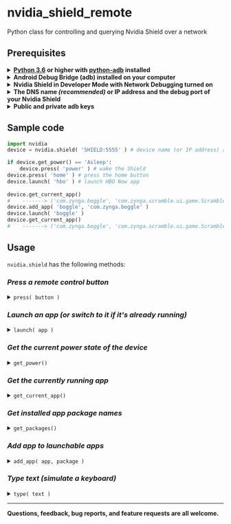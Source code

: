 # nvidia_shield_remote
Python class for controlling and querying Nvidia Shield over a network

## Prerequisites
<details>
<summary>
<b><a href="https://www.python.org/downloads/">Python 3.6</a> or higher with <a href="https://github.com/google/python-adb">python-adb</a> installed</b>
</summary>
<br/>
&emsp13;&emsp13;&emsp13; <b>Install Python</b>

&emsp13;&emsp13;&emsp13; Download and install Python from <a href="https://www.python.org/downloads/">here</a>

&emsp13;&emsp13;&emsp13; <b>Install python-adb</b>  
&emsp13;&emsp13;&emsp13; <code>pip install adb</code>
<br/>
</details>

<details>
<summary>
<b>Android Debug Bridge (adb) installed on your computer</b>
</summary>
<br/>
&emsp13;&emsp13;&emsp13; Download the install for <a href="https://developer.android.com/studio/releases/platform-tools.html">ADB here</a>.
</details>

<details>
<summary>
<b>Nvidia Shield in Developer Mode with Network Debugging turned on</b>
</summary>
<br/>
&emsp13;&emsp13;&emsp13; <b>Turn on developer mode</b><br/>
&emsp13;&emsp13;&emsp13; <i>Settings &rarr; About &rarr; Build </i> (click Build 7 times - "You are now a developer" message will pop up)
<br/><br/>

&emsp13;&emsp13;&emsp13; <b>Turn on Network debugging</b><br/>
&emsp13;&emsp13;&emsp13; <i>Settings &rarr; Developer Options &rarr; Network debugging </i>
<br/>
</details>

<details>
<summary>
<b>The DNS name <i>(recommended)</i> or IP address and the debug port of your Nvidia Shield</b>
</summary>

<br/>
&emsp13;&emsp13;&emsp13; <b>Get the DNS name</b><br/>
&emsp13;&emsp13;&emsp13; The DNS name is usually just the <i>Device name</i> of your Shield. Unless you have changed it, it is <i>SHIELD</i>.<br/>
&emsp13;&emsp13;&emsp13; The device name is found at <i>Settings &rarr; About &rarr; Device name</i>
<br/><br/>
&emsp13;&emsp13;&emsp13; <b>Get the IP address and debug port</b><br/>
&emsp13;&emsp13;&emsp13; <i>Settings &rarr; Developer Options &rarr; Network debugging</i>
<br/>
&emsp13;&emsp13;&emsp13; When you select this option the IP address and port will be shown
</details>

<details>
<summary>
<b>Public and private adb keys</b>
</summary>
<br/>
&emsp13;&emsp13;&emsp13; <code>adb connect SHIELD:5555 # use the DNS name (or IP address) and Port from the previous step</code><br/><br/>
&emsp13;&emsp13;&emsp13; <i>A message will pop up on your Shield asking you to confirm the connection.</i><br/>
&emsp13;&emsp13;&emsp13; <i>Files <code>adbkey</code> and <code>adbkey.pub</code> will be added to the <code>.android</code> directory of your home folder<br/>

&emsp13;&emsp13;&emsp13; &emsp13;&emsp13;&emsp13; <b>Linux/Mac</b>: <code>~/.android</code><br/>
&emsp13;&emsp13;&emsp13; &emsp13;&emsp13;&emsp13; <b>Windows</b>: <code>/users/<i>\<username></i>/.android</code><br/><br/>
&emsp13;&emsp13;&emsp13; Copy these two files to the directory containing <code>nvidia.py</code>
</details>
</i>

## Sample code

```python
import nvidia
device = nvidia.shield( 'SHIELD:5555' ) # device name (or IP address) and port

if device.get_power() == 'Asleep':
	device.press( 'power' ) # wake the Shield
device.press( 'home' ) # press the home button
device.launch( 'hbo' ) # launch HBO Now app
	
device.get_current_app()
#	 -------> ('com.zynga.boggle', 'com.zynga.scramble.ui.game.ScrambleGameActivity', None)
device.add_app( 'boggle', 'com.zynga.boggle' )
device.launch( 'boggle' )
device.get_current_app()
#	 -------> ('com.zynga.boggle', 'com.zynga.scramble.ui.game.ScrambleGameActivity', 'boggle')
```

## Usage

<code>nvidia.shield</code> has the following methods:

### <i>Press a remote control button</i>

<details>
<summary>
<code>press( button )</code>
</summary>

&emsp13;&emsp13;&emsp13; <i>button</i> is one of: <code>power, sleep, wake, home, back, search, up, down, left, right, center, volume up, volume down, rewind, ff, play/pause, previous, next</code>
</details>

### <i>Launch an app (or switch to it if it's already running)</i>

<details>
<summary>
<code>launch( app )</code>
</summary>

&emsp13;&emsp13;&emsp13; <i>app</i> is one of: <code>hbo, prime, music, youtube, ted, games, hulu, netflix, youtubetv, disney, twitch, plex, kodi, cbs, pbs, amazonmusic, spotify, pandora</code> <b>or</b> any app added with <code>add_app()</code>
</details>

### <i>Get the current power state of the device</i>

<details>
<summary>
<code>get_power()</code>
</summary>

&emsp13;&emsp13;&emsp13; Returns the current power state, usually <i>Awake</i> or <i>Asleep</i>
</details>

### <i>Get the currently running app</i>

<details>
<summary>
<code>get_current_app()</code>
</summary>

&emsp13;&emsp13;&emsp13; Returns a tuple containing the package name, activity, and app pretty name of the current app
<br/><br/>
&emsp13;&emsp13;&emsp13; <b><u>Note</u></b>: If the app is not a known app the app pretty name will be `None`. See <i>launch()</i> for a list of known apps.
</details>

### <i>Get installed app package names</i>

<details>
<summary>
<code>get_packages()</code>
</summary>

&emsp13;&emsp13;&emsp13; Returns a list of the package names of all installed apps
</details>

### <i>Add app to launchable apps</i>

<details>
<summary>
<code>add_app( app, package )</code>
</summary>

&emsp13;&emsp13;&emsp13; <i>app</i> is a string to be used in subsequent calls to <code>launch</code>
<br/>
&emsp13;&emsp13;&emsp13; <i>package</i> is the package name of the app, e.g. <code>com.hbo.hbonow</code>
<br/><br/>
&emsp13;&emsp13;&emsp13; <b><u>Note</u></b>: You can get the current app's package name with <code>get_current_app()</code> or a list of package names with <code>get_packages()</code>
</details>

### <i>Type text (simulate a keyboard)</i>

<details>
<summary>
<code>type( text )</code>
</summary>

&emsp13;&emsp13;&emsp13; Type text into the current app or text field.
<br/><br/>
&emsp13;&emsp13;&emsp13; <b><u>Note</u></b>: This presently only works in the top-level search, not in any apps, so it is of very limited use.
</details>

---
<b>Questions, feedback, bug reports, and feature requests are all welcome.</b>

